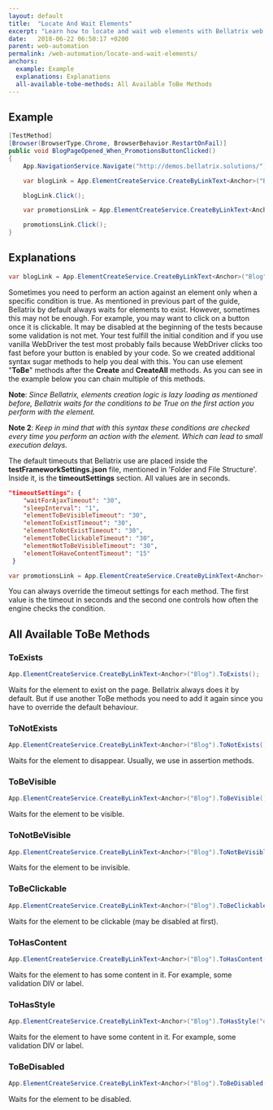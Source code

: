 ```yaml
---
layout: default
title:  "Locate And Wait Elements"
excerpt: "Learn how to locate and wait web elements with Bellatrix web module."
date:   2018-06-22 06:50:17 +0200
parent: web-automation
permalink: /web-automation/locate-and-wait-elements/
anchors:
  example: Example
  explanations: Explanations
  all-available-tobe-methods: All Available ToBe Methods
---
```

Example
-------
```csharp
[TestMethod]
[Browser(BrowserType.Chrome, BrowserBehavior.RestartOnFail)]
public void BlogPageOpened_When_PromotionsButtonClicked()
{
    App.NavigationService.Navigate("http://demos.bellatrix.solutions/");

    var blogLink = App.ElementCreateService.CreateByLinkText<Anchor>("Blog").ToBeClickable().ToBeVisible();

    blogLink.Click();

    var promotionsLink = App.ElementCreateService.CreateByLinkText<Anchor>("Promotions").ToHasContent(40, 1);

    promotionsLink.Click();
}
```

Explanations
------------
```csharp
var blogLink = App.ElementCreateService.CreateByLinkText<Anchor>("Blog").ToBeClickable().ToBeVisible();
```
Sometimes you need to perform an action against an element only when a specific condition is true. As mentioned in previous part of the guide, Bellatrix by default always waits for elements to exist.
However, sometimes this may not be enough. For example, you may want to click on a button once it is clickable.
It may be disabled at the beginning of the tests because some validation is not met. Your test fulfill the initial condition and if you use vanilla WebDriver the test most probably fails because WebDriver clicks too fast before your button is enabled by your code. So we created additional syntax sugar methods to help you deal with this. You can use element "**ToBe**" methods after the **Create** and **CreateAll** methods.
As you can see in the example below you can chain multiple of this methods.

**Note**: *Since Bellatrix, elements creation logic is lazy loading as mentioned before, Bellatrix waits for the conditions to be True on the first action you perform with the element.*

**Note 2**: *Keep in mind that with this syntax these conditions are checked every time you perform an action with the element. Which can lead tо small execution delays.*

The default timeouts that Bellatrix use are placed inside the **testFrameworkSettings.json** file, mentioned in 'Folder and File Structure'. Inside it, is the **timeoutSettings** section. All values are in seconds.
```json
"timeoutSettings": {
    "waitForAjaxTimeout": "30",
    "sleepInterval": "1",
    "elementToBeVisibleTimeout": "30",
    "elementToExistTimeout": "30",
    "elementToNotExistTimeout": "30",
    "elementToBeClickableTimeout": "30",
    "elementNotToBeVisibleTimeout": "30",
    "elementToHaveContentTimeout": "15"
 }
```
```csharp
var promotionsLink = App.ElementCreateService.CreateByLinkText<Anchor>("Promotions").ToHasContent(40, 1);
```
You can always override the timeout settings for each method. The first value is the timeout in seconds and the second one controls how often the engine checks the condition.

All Available ToBe Methods
--------------------------
### ToExists ###
```csharp
App.ElementCreateService.CreateByLinkText<Anchor>("Blog").ToExists();
```
Waits for the element to exist on the page. Bellatrix always does it by default. But if use another ToBe methods you need to add it again since you have to override the default behaviour.
### ToNotExists ###
```csharp
App.ElementCreateService.CreateByLinkText<Anchor>("Blog").ToNotExists();
```
Waits for the element to disappear. Usually, we use in assertion methods.
### ToBeVisible ###
```csharp
App.ElementCreateService.CreateByLinkText<Anchor>("Blog").ToBeVisible();
```
Waits for the element to be visible.
### ToNotBeVisible ###
```csharp
App.ElementCreateService.CreateByLinkText<Anchor>("Blog").ToNotBeVisible();
```
Waits for the element to be invisible.
### ToBeClickable ###
```csharp
App.ElementCreateService.CreateByLinkText<Anchor>("Blog").ToBeClickable();
```
Waits for the element to be clickable (may be disabled at first).
### ToHasContent ###
```csharp
App.ElementCreateService.CreateByLinkText<Anchor>("Blog").ToHasContent();
```
Waits for the element to has some content in it. For example, some validation DIV or label.
### ToHasStyle ###
```csharp
App.ElementCreateService.CreateByLinkText<Anchor>("Blog").ToHasStyle("disabled");
```
Waits for the element to have some content in it. For example, some validation DIV or label.
### ToBeDisabled ###
```csharp
App.ElementCreateService.CreateByLinkText<Anchor>("Blog").ToBeDisabled();
```
Waits for the element to be disabled.